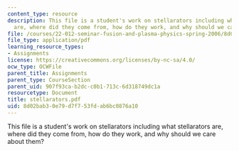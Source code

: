 ```yaml
---
content_type: resource
description: This file is a student's work on stellarators including what stellarators
  are, where did they come from, how do they work, and why should we care about them?
file: /courses/22-012-seminar-fusion-and-plasma-physics-spring-2006/8d02bab30e79d7f753fdab6bc0876a10_stellarators.pdf
file_type: application/pdf
learning_resource_types:
- Assignments
license: https://creativecommons.org/licenses/by-nc-sa/4.0/
ocw_type: OCWFile
parent_title: Assignments
parent_type: CourseSection
parent_uid: 907f93ca-b2dc-c0b1-713c-6d318749dc1a
resourcetype: Document
title: stellarators.pdf
uid: 8d02bab3-0e79-d7f7-53fd-ab6bc0876a10
---
```

This file is a student's work on stellarators including what stellarators are, where did they come from, how do they work, and why should we care about them?